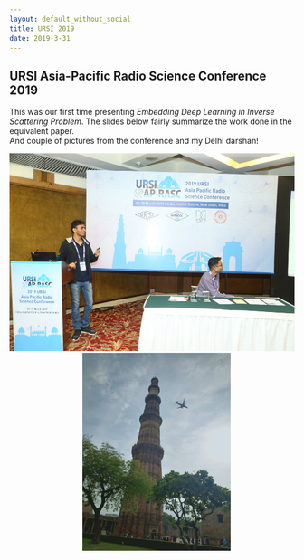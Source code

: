 ```yaml
---
layout: default_without_social
title: URSI 2019
date: 2019-3-31
---
```

## URSI Asia-Pacific Radio Science Conference 2019
This was our first time presenting _Embedding Deep Learning in Inverse Scattering Problem_. The slides below fairly summarize the work done in the equivalent paper.<br>
And couple of pictures from the conference and my Delhi darshan!

<center>
<img src ="/assets/img/ursi_2019_1.jpeg" height = "350"/>  &nbsp;&nbsp;&nbsp;  <img src ="/assets/img/ursi_2019_2.jpg" height = "350"/>
<br><br><br>
<object data="/DLinISP_Slides.pdf" width="640" height="480" type='application/pdf' align="center" /></object>
</center>
